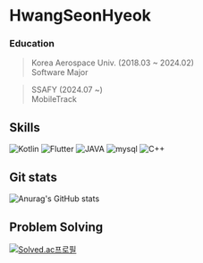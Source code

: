 # HwangSeonHyeok
### Education
> Korea Aerospace Univ. (2018.03 ~ 2024.02)  
> Software Major

> SSAFY (2024.07 ~)  
> MobileTrack
## Skills
![Kotlin](https://img.shields.io/badge/kotlin-%237F52FF.svg?style=for-the-badge&logo=kotlin&logoColor=white)
![Flutter](https://img.shields.io/badge/flutter-02569B.svg?style=for-the-badge&logo=flutter&logoColor=white")
![JAVA](https://img.shields.io/badge/Java-007396?style=for-the-badge&logo=OpenJDK&logoColor=white")
![mysql](https://img.shields.io/badge/mysql-006688.svg?&style=for-the-badge&logo=mysql&logoColor=white)
![C++](https://img.shields.io/badge/c++-%2300599C.svg?style=for-the-badge&logo=c%2B%2B&logoColor=white)


## Git stats
![Anurag's GitHub stats](https://github-readme-stats.vercel.app/api?username=HwangSeonHyeok&show_icons=true&theme=tokyonight)  

## Problem Solving
[![Solved.ac프로필](http://mazassumnida.wtf/api/v2/generate_badge?boj=asd122032)]([https://solved.ac/baegopa_always](https://solved.ac/profile/asd122032))



